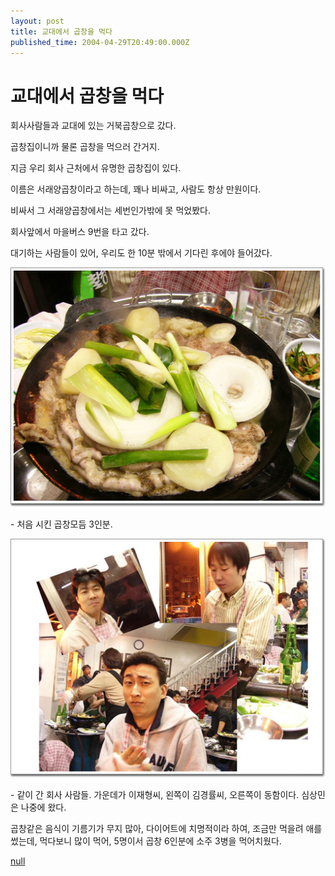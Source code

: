```yaml
---
layout: post
title: 교대에서 곱창을 먹다
published_time: 2004-04-29T20:49:00.000Z
---
```


# 교대에서 곱창을 먹다


회사사람들과 교대에 있는 거북곱창으로 갔다.

곱창집이니까 물론 곱창을 먹으러 간거지.

지금 우리 회사 근처에서 유명한 곱창집이 있다.

이름은 서래양곱창이라고 하는데, 꽤나 비싸고, 사람도 항상 만원이다.

비싸서 그 서래양곱창에서는 세번인가밖에 못 먹었봤다.

회사앞에서 마을버스 9번을 타고 갔다.

대기하는 사람들이 있어, 우리도 한 10분 밖에서 기다린 후에야 들어갔다.

![](../pds/200902/04/80/a0109780_4989793ac6b31.jpg)

\- 처음 시킨 곱창모듬 3인분.

![](../pds/200902/04/80/a0109780_4989793ada7aa.jpg)

\- 같이 간 회사 사람들. 가운데가 이재형씨, 왼쪽이 김경률씨, 오른쪽이 동함이다. 심상민은 나중에 왔다.

곱창같은 음식이 기름기가 무지 많아, 다이어트에 치명적이라 하여, 조금만 먹을려 애를 썼는데, 먹다보니 많이 먹어, 5명이서 곱창 6인분에 소주 3병을 먹어치웠다.

[null](../6166911.html#6166911_1)

